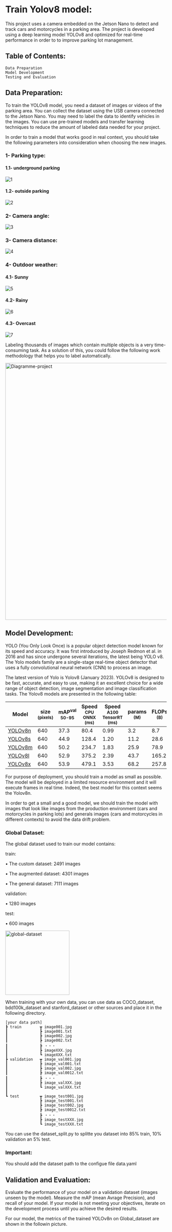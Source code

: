 
# Train Yolov8 model:

This project uses a camera embedded on the Jetson Nano to detect and track cars and motorcycles in a parking area. The project is developed using a deep learning model YOLOv8 and optimized for real-time performance in order to to improve parking lot management.


## Table of Contents:

    Data Preparation
    Model Development
    Testing and Evaluation
 

## Data Preparation:

To train the YOLOv8 model, you need a dataset of images or videos of the parking area. You can collect the dataset using the USB camera connected to the Jetson Nano. You may need to label the data to identify vehicles in the images. You can use pre-trained models and transfer learning techniques to reduce the amount of labeled data needed for your project.

In order  to train a model that works good in real context, you should take the following parameters into consideration when choosing the new images.
 
### 1- Parking type:
#### 1.1- underground parking
![1](https://user-images.githubusercontent.com/103992437/231197235-65f4802a-f5f3-4fdc-9de0-c161af29e587.JPG)

#### 1.2- outside parking
![2](https://user-images.githubusercontent.com/103992437/231197241-8940835e-08f4-402a-b7b0-56151f12250e.JPG)

### 2- Camera angle:
![3](https://user-images.githubusercontent.com/103992437/231197244-6254ada0-0e9e-48d8-a503-80eac7d016c7.JPG)

### 3- Camera distance:
![4](https://user-images.githubusercontent.com/103992437/231197245-8184b490-93cd-420c-9085-766b507fa334.JPG)

### 4- Outdoor weather:
#### 4.1- Sunny
![5](https://user-images.githubusercontent.com/103992437/231197249-a5276b08-55ee-41d2-b3f9-d40fda2aa49e.JPG)

#### 4.2- Rainy
![6](https://user-images.githubusercontent.com/103992437/231197254-d049eea9-7b36-49f2-b5cb-f2b76c131470.JPG)

#### 4.3- Overcast
![7](https://user-images.githubusercontent.com/103992437/231197258-502bf64c-3baf-44c4-86b7-d75deb186758.JPG)

Labeling thousands of images which contain multiple objects is a very time-consuming task. As a solution of this, you could follow the following work methodology that helps you to label automatically.


<img width=800 src="./assets/Diagramme-project.jpg" alt="Diagramme-project"> 

## Model Development:

YOLO (You Only Look Once) is a popular object detection model known for its speed and accuracy. It was first introduced by Joseph Redmon et al. in 2016 and has since undergone several iterations, the latest being YOLO v8. The Yolo models family are a single-stage real-time object detector that uses a fully convolutional neural network (CNN) to process an image. 

The latest version of Yolo is Yolov8 (January 2023). YOLOv8 is designed to be fast, accurate, and easy to use, making it an excellent choice for a wide range of object detection, image segmentation and image classification tasks.
The Yolov8 models are presented in the following table:

| Model                                                                                | size<br><sup>(pixels) | mAP<sup>val<br>50-95 | Speed<br><sup>CPU ONNX<br>(ms) | Speed<br><sup>A100 TensorRT<br>(ms) | params<br><sup>(M) | FLOPs<br><sup>(B) |
| ------------------------------------------------------------------------------------ | --------------------- | -------------------- | ------------------------------ | ----------------------------------- | ------------------ | ----------------- |
| [YOLOv8n](https://github.com/ultralytics/assets/releases/download/v0.0.0/yolov8n.pt) | 640                   | 37.3                 | 80.4                           | 0.99                                | 3.2                | 8.7               |
| [YOLOv8s](https://github.com/ultralytics/assets/releases/download/v0.0.0/yolov8s.pt) | 640                   | 44.9                 | 128.4                          | 1.20                                | 11.2               | 28.6              |
| [YOLOv8m](https://github.com/ultralytics/assets/releases/download/v0.0.0/yolov8m.pt) | 640                   | 50.2                 | 234.7                          | 1.83                                | 25.9               | 78.9              |
| [YOLOv8l](https://github.com/ultralytics/assets/releases/download/v0.0.0/yolov8l.pt) | 640                   | 52.9                 | 375.2                          | 2.39                                | 43.7               | 165.2             |
| [YOLOv8x](https://github.com/ultralytics/assets/releases/download/v0.0.0/yolov8x.pt) | 640                   | 53.9                 | 479.1                          | 3.53                                | 68.2               | 257.8             |

For purpose of deployment, you should train a model as small as possible. The model will be deployed in a limited resource environment and it will execute frames in real time. Indeed, the best model for this context seems the Yolov8n.

In order to get a small and a good model, we should train the model with images that look like images from the production environment (cars and motorcycles in parking lots) and generals images (cars and motorcycles in different contexts) to avoid the data drift problem.

### Global Dataset:

The global dataset used to train our model contains:

train:

•	The custom dataset: 2491 images

•	The augmented dataset: 4301 images

•	The general dataset: 7111 images

validation:

•	1280 images
    
test:

•	600 images


<img width=200 src="./assets/global-dataset.jpg" alt="global-dataset">

When training with your own data, you can use data as COCO_dataset, bdd100k_dataset and stanford_dataset or other sources and place it in the following directory.    
    
    [your data path]
    ┣ train        ┳ image001.jpg
    ┃              ┣ image001.txt
    ┃              ┣ image002.jpg
    ┃              ┣ image002.txt
    ┃              ┣ ・・・
    ┃              ┣ imageXXX.jpg
    ┃              ┗ imageXXX.txt
    ┣ validation   ┳ image_val001.jpg 
    ┃              ┣ image_val001.txt
    ┃              ┣ image_val002.jpg
    ┃              ┣ image_val0012.txt
    ┃              ┣ ・・・
    ┃              ┣ image_valXXX.jpg
    ┃              ┗ image_valXXX.txt 
    ┃ 
    ┗ test         ┳ image_test001.jpg 
                   ┣ image_test001.txt
                   ┣ image_test002.jpg
                   ┣ image_test0012.txt
                   ┣ ・・・
                   ┣ image_testXXX.jpg
                   ┗ image_testXXX.txt   
    
You can use the dataset_split.py to splitte you dataset into 85% train, 10% validation an 5% test.
    
### Important: 
You should add the dataset path to the configue file data.yaml
    
## Validation and Evaluation:

Evaluate the performance of your model on a validation dataset (images unseen by the model). Measure the mAP (mean Avrage Precision), and recall of your model. If your model is not meeting your objectives, iterate on the development process until you achieve the desired results.

For our model, the metrics of the trained YOLOv8n on Global_dataset are shown in the followin picture.


    
